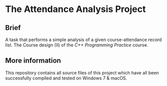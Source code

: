 # The Attendance Analysis Project

## Brief

A task that performs a simple analysis of a given course-attendance record list. The Course design (II) of the *C++ Programming Practice* course.

## More information

This repository contains all source files of this project which have all been successfully compiled and tested on Windows 7 & macOS.
